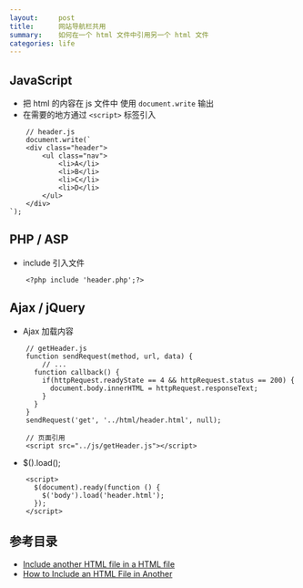 ```yaml
---
layout:     post
title:      网站导航栏共用
summary:    如何在一个 html 文件中引用另一个 html 文件
categories: life
---
```



## JavaScript

- 把 html 的内容在 js 文件中 使用 `document.write` 输出
- 在需要的地方通过 `<script>` 标签引入

```
    // header.js
    document.write(`
    <div class="header">
        <ul class="nav">
            <li>A</li>
            <li>B</li>
            <li>C</li>
            <li>D</li>
        </ul>
    </div>
`);
```

## PHP / ASP

- include 引入文件

```
    <?php include 'header.php';?>
```

## Ajax / jQuery

- Ajax 加载内容

```
    // getHeader.js
    function sendRequest(method, url, data) {
		// ...
	  function callback() {
	    if(httpRequest.readyState == 4 && httpRequest.status == 200) {
		  document.body.innerHTML = httpRequest.responseText;
	    }
	  }
    }
    sendRequest('get', '../html/header.html', null);

    // 页面引用
    <script src="../js/getHeader.js"></script>
```
- $().load();

```
    <script>
	  $(document).ready(function () {
	  	$('body').load('header.html');
	  });
    </script>
```

## 参考目录

- [Include another HTML file in a HTML file](http://stackoverflow.com/questions/8988855/include-another-html-file-in-a-html-file)
- [How to Include an HTML File in Another](http://webdesign.about.com/od/ssi/a/aa052002a.htm)